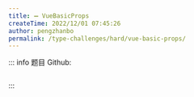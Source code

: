 ```yaml
---
title: ➖ VueBasicProps
createTime: 2022/12/01 07:45:26
author: pengzhanbo
permalink: /type-challenges/hard/vue-basic-props/
---
```


::: info 题目
Github: []()

```ts
```
:::

